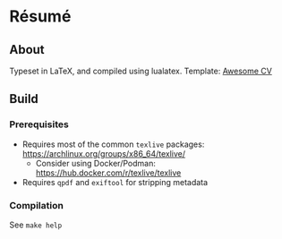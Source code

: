 # Résumé

## About
Typeset in LaTeX, and compiled using lualatex. Template: [Awesome CV](https://github.com/posquit0/Awesome-CV)

## Build

### Prerequisites
- Requires most of the common `texlive` packages: https://archlinux.org/groups/x86_64/texlive/
    - Consider using Docker/Podman: https://hub.docker.com/r/texlive/texlive
- Requires `qpdf` and `exiftool` for stripping metadata

### Compilation
See `make help`
